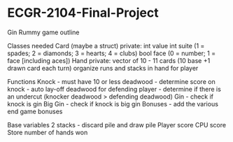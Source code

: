 # ECGR-2104-Final-Project
Gin Rummy game outline

Classes needed
	Card (maybe a struct)
		private:
			int value
			int suite (1 = spades; 2 = diamonds; 3 = hearts; 4 = clubs)
			bool face (0 = number; 1 = face [including aces])
	Hand
		private:
			vector of 10 - 11 cards (10 base +1 drawn card each turn)
			organize runs and stacks in hand for player
			
Functions
	Knock
		- must have 10 or less deadwood
		- determine score on knock
		- auto lay-off deadwood for defending player
		- determine if there is an undercut (knocker deadwood > defending deadwood)
	Gin
		- check if knock is gin
	Big Gin
		- check if knock is big gin
	Bonuses
		- add the various end game bonuses
		
Base variables
	2 stacks - discard pile and draw pile
	Player score
	CPU score
	Store number of hands won
	
